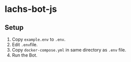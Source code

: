 # lachs-bot-js

## Setup

1. Copy ``example.env`` to ``.env``.
2. Edit ``.env``file.
3. Copy ``docker-compose.yml`` in same directory as ``.env`` file.
4. Run the Bot.

